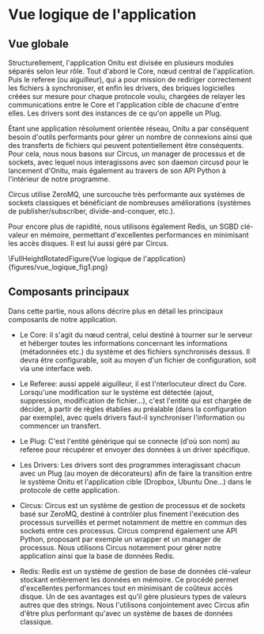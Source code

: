 # Vue logique de l'application


## Vue globale

Structurellement, l'application Onitu est divisée en plusieurs modules séparés selon leur rôle.
Tout d'abord le Core, nœud central de l'application. Puis le referee (ou aiguilleur), qui a pour mission de rediriger correctement les fichiers à synchroniser, et enfin les drivers, des briques logicielles créées sur mesure pour chaque protocole voulu, chargées de relayer les communications entre le Core et l'application cible de chacune d'entre elles. Les drivers sont des instances de ce qu'on appelle un Plug.

Étant une application résolument orientée réseau, Onitu a par conséquent besoin d'outils performants pour gérer un nombre de connexions ainsi que des transferts de fichiers qui peuvent potentiellement être conséquents. Pour cela, nous nous basons sur Circus, un manager de processus et de sockets, avec lequel nous interagissons avec son daemon circusd pour le lancement d'Onitu, mais également au travers de son API Python à l'intérieur de notre programme.

Circus utilise ZeroMQ, une surcouche très performante aux systèmes de sockets classiques et bénéficiant de nombreuses améliorations (systèmes de publisher/subscriber, divide-and-conquer, etc.).

Pour encore plus de rapidité, nous utilisons également Redis, un SGBD clé-valeur en mémoire, permettant d'excellentes performances en minimisant les accès disques. Il est lui aussi géré par Circus.

\FullHeightRotatedFigure{Vue logique de l'application}{figures/vue_logique_fig1.png}


## Composants principaux

Dans cette partie, nous allons décrire plus en détail les principaux composants de notre application.

- Le Core: il s'agit du nœud central, celui destiné à tourner sur le serveur et héberger toutes les informations concernant les informations (métadonnées etc.) du système et des fichiers synchronisés dessus. Il devra être configurable, soit au moyen d'un fichier de configuration, soit via une interface web.

- Le Referee: aussi appelé aiguilleur, il est l'nterlocuteur direct du Core. Lorsqu'une modification sur le système est détectée (ajout, suppression, modification de fichier...), c'est l'entité qui est chargée de décider, à partir de règles établies au préalable (dans la configuration par exemple), avec quels drivers faut-il synchroniser l'information ou commencer un transfert.

- Le Plug: C'est l'entité générique qui se connecte (d'où son nom) au referee pour récupérer et envoyer des données à un driver spécifique.

- Les Drivers: Les drivers sont des programmes interagissant chacun avec un Plug (au moyen de décorateurs) afin de faire la transition entre le système Onitu et l'application cible (Dropbox, Ubuntu One...) dans le protocole de cette application.

- Circus: Circus est un système de gestion de processus et de sockets basé sur ZeroMQ, destiné à contrôler plus finement l'exécution des processus surveillés et permet notamment de mettre en commun des sockets entre ces processus. Circus comprend également une API Python, proposant par exemple un wrapper et un manager de processus. Nous utilisons Circus notamment pour gérer notre application ainsi que la base de données Redis.

- Redis: Redis est un système de gestion de base de données clé-valeur stockant entièrement les données en mémoire. Ce procédé permet d'excellentes performances tout en minimisant de coûteux accès disque. Un de ses avantages est qu'il gère plusieurs types de valeurs autres que des strings. Nous l'utilisons conjointement avec Circus afin d'être plus performant qu'avec un système de bases de données classique.
